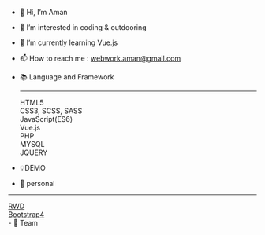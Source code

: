 - 👋 Hi, I’m Aman
- 👀 I’m interested in coding & outdooring
- 🌱 I’m currently learning Vue.js 
- 📫 How to reach me : webwork.aman@gmail.com

- 📚 Language and Framework <hr>
HTML5<br>
CSS3, SCSS, SASS<br>
JavaScript(ES6)<br>
Vue.js<br>
PHP<br>
MYSQL<br>
JQUERY<br>

- 💡DEMO 
 - 👤 personal
<hr>
<a href="https://webworkaman.github.io/RWD/">RWD</a>
<br>
<a href="https://webworkaman.github.io/Bootstrap4/">Bootstrap4</a>
<br>
   - 👥 Team

<!---
WebworkAman/WebworkAman is a ✨ special ✨ repository because its `README.md` (this file) appears on your GitHub profile.
You can click the Preview link to take a look at your changes.
--->
